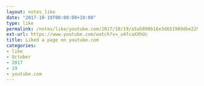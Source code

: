 ```yaml
---
layout: notes_like
date: "2017-10-19T00:00:00+10:00"
type: like
permalink: /notes/like/youtube.com/2017/10/19/a5a5890b16e3d651989dbe2298fb586e360fc8f2.html
ext-url: https://www.youtube.com/watch?v=_u4fcaXXhUc
title: Liked a page on youtube.com
categories:
- like
- October
- 2017
- 19
- youtube.com
---
```


